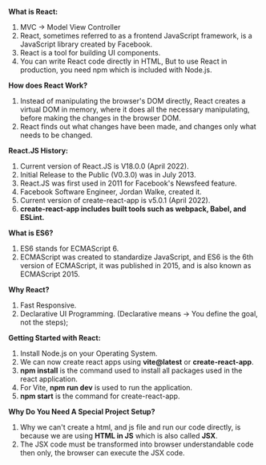 **What is React:**
1. MVC -> Model View Controller
2. React, sometimes referred to as a frontend JavaScript framework, is a JavaScript library created by Facebook.
3. React is a tool for building UI components.
4. You can write React code directly in HTML, But to use React in production, you need npm which is included with Node.js.

**How does React Work?**
1. Instead of manipulating the browser's DOM directly, React creates a virtual DOM in memory, where it does all the necessary manipulating,
    before making the changes in the browser DOM.
2. React finds out what changes have been made, and changes only what needs to be changed.

**React.JS History:**
1. Current version of React.JS is V18.0.0 (April 2022).
2. Initial Release to the Public (V0.3.0) was in July 2013.
3. React.JS was first used in 2011 for Facebook's Newsfeed feature.
4. Facebook Software Engineer, Jordan Walke, created it.
5. Current version of create-react-app is v5.0.1 (April 2022).
6. **create-react-app includes built tools such as webpack, Babel, and ESLint.**

**What is ES6?**
1. ES6 stands for ECMAScript 6.
2. ECMAScript was created to standardize JavaScript, and ES6 is the 6th version of ECMAScript, it was published in 2015, and is also known as ECMAScript 2015.


**Why React?**
1. Fast Responsive.
2. Declarative UI Programming.  (Declarative means -> You define the goal, not the steps);

**Getting Started with React:**
1. Install Node.js on your Operating System.
2. We can now create react apps using **vite@latest** or **create-react-app**.
3. **npm install** is the command used to install all packages used in the react application.
4. For Vite, **npm run dev** is used to run the application.
5. **npm start** is the command for create-react-app.

**Why Do You Need A Special Project Setup?**
1. Why we can't create a html, and js file and run our code directly, is because we are using **HTML in JS** which is also called **JSX**.
2. The JSX code must be transformed into browser understandable code then only, the browser can execute the JSX code.
